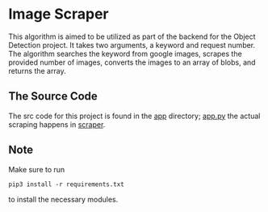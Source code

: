 # Image Scraper
This algorithm is aimed to be utilized as part of the backend for the Object Detection project.
It takes two arguments, a keyword and request number. The algorithm searches the keyword from google images, 
scrapes the provided number of images, converts the images to an array of blobs, and returns the array. 

## The Source Code
The src code for this project is found in the [app](./app) directory; [app.py](./app/app.py)
the actual scraping happens in [scraper](./app/scraper).

## Note
Make sure to run 
```
pip3 install -r requirements.txt
```
to install the necessary modules.